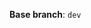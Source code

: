 <!--
Please make sure your Pull Request is NOT targeting the `main` branch unless it comes from `dev`, `main`, or `release/*`.
Please target `dev` first.
-->

**Base branch**: `dev`
